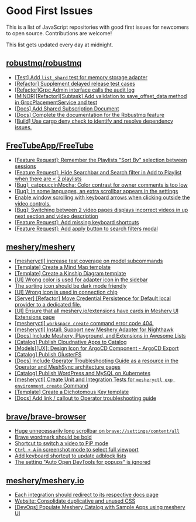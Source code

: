 # Good First Issues

This is a list of JavaScript repositories with good first issues for newcomers to open source. Contributions are welcome!

This list gets updated every day at midnight.

## [robustmq/robustmq](https://github.com/robustmq/robustmq)

- [[Test] Add `list_shard` test for memory storage adapter](https://github.com/robustmq/robustmq/issues/975)
- [[Refactor] Supplement delayed release test cases](https://github.com/robustmq/robustmq/issues/884)
- [[Refactor]Grpc Admin interface calls the audit log](https://github.com/robustmq/robustmq/issues/885)
- [[MINOR][Refactor][Subtask] Add validation to save_offset_data method in GrpcPlacementService and test](https://github.com/robustmq/robustmq/issues/767)
- [[Docs] Add Shared Subscription Document](https://github.com/robustmq/robustmq/issues/889)
- [[Docs] Complete the documentation for the Robustmq feature](https://github.com/robustmq/robustmq/issues/875)
- [[Build] Use cargo deny check to identify and resolve dependency issues.](https://github.com/robustmq/robustmq/issues/874)

## [FreeTubeApp/FreeTube](https://github.com/FreeTubeApp/FreeTube)

- [[Feature Request]: Remember the Playlists "Sort By" selection between sessions](https://github.com/FreeTubeApp/FreeTube/issues/5008)
- [[Feature Request]: Hide Searchbar and Search filter in Add to Playlist when there are < 2 playlists ](https://github.com/FreeTubeApp/FreeTube/issues/4924)
- [[Bug]: catppuccinMocha: Color contrast for owner comments is too low](https://github.com/FreeTubeApp/FreeTube/issues/6597)
- [[Bug]: In some languages, an extra scrollbar appears in the settings](https://github.com/FreeTubeApp/FreeTube/issues/6330)
- [Enable window scrolling with keyboard arrows when clicking outside the video controls.](https://github.com/FreeTubeApp/FreeTube/issues/931)
- [[Bug]: Switching between 2 video pages displays incorrect videos in up next section and video description](https://github.com/FreeTubeApp/FreeTube/issues/2261)
- [[Feature Request]: Add missing keyboard shortcuts](https://github.com/FreeTubeApp/FreeTube/issues/2138)
- [[Feature Request]: Add apply button to search filters modal](https://github.com/FreeTubeApp/FreeTube/issues/6194)

## [meshery/meshery](https://github.com/meshery/meshery)

- [[mesheryctl] increase test coverage on model subcommands](https://github.com/meshery/meshery/issues/14042)
- [[Template] Create a Mind Map template](https://github.com/meshery/meshery/issues/12455)
- [[Template] Create a Kinship Diagram template](https://github.com/meshery/meshery/issues/12452)
- [[UI] Wrong color is used for adapter icon in the sidebar](https://github.com/meshery/meshery/issues/13870)
- [The sorting icon should be dark mode friendly](https://github.com/meshery/meshery/issues/13306)
- [[UI] Wrong icon is used in connection chip](https://github.com/meshery/meshery/issues/14001)
- [[Server] [Refactor] Move Credential Persistence for Default local provider to a dedicated file.](https://github.com/meshery/meshery/issues/13847)
- [[UI] Ensure that all meshery.io/extensions have cards in Meshery UI Extensions page](https://github.com/meshery/meshery/issues/13623)
- [[mesheryctl] `workspace create` command error code 404.](https://github.com/meshery/meshery/issues/11312)
- [[mesheryctl] Install: Support new Meshery Adapter for Nighthawk](https://github.com/meshery/meshery/issues/10371)
- [[Docs] Include Meshery, Playground, and Extensions in Awesome Lists](https://github.com/meshery/meshery/issues/13426)
- [[Catalog] Publish Cloudnative Apps to Catalog](https://github.com/meshery/meshery/issues/12111)
- [[Models][UX]: Design Icon for ArgoCD Component - ArgoCD Export](https://github.com/meshery/meshery/issues/10294)
- [[Catalog] Publish GlusterFS](https://github.com/meshery/meshery/issues/9286)
- [[Docs] Include Operator Troubleshooting Guide as a resource in the Operator and MeshSync architecture pages](https://github.com/meshery/meshery/issues/11430)
- [[Catalog] Publish WordPress and MySQL on Kubernetes](https://github.com/meshery/meshery/issues/9284)
- [[mesheryctl] Create Unit and Integration Tests for `mesheryctl exp environment create` Command](https://github.com/meshery/meshery/issues/12138)
- [[Template] Create a Dichotomous Key template](https://github.com/meshery/meshery/issues/12463)
- [[Docs] Add link / callout to Operator troubleshooting guide](https://github.com/meshery/meshery/issues/13706)

## [brave/brave-browser](https://github.com/brave/brave-browser)

- [Huge unnecessarily long scrollbar on `brave://settings/content/all`](https://github.com/brave/brave-browser/issues/44696)
- [Brave wordmark should be bold](https://github.com/brave/brave-browser/issues/41637)
- [Shortcut to switch a video to PiP mode](https://github.com/brave/brave-browser/issues/44255)
- [`Ctrl + A` in screenshot mode to select full viewport](https://github.com/brave/brave-browser/issues/44251)
- [Add keyboard shortcut to update adblock lists](https://github.com/brave/brave-browser/issues/43667)
- [The setting "Auto Open DevTools for popups" is ignored](https://github.com/brave/brave-browser/issues/39597)

## [meshery/meshery.io](https://github.com/meshery/meshery.io)

- [Each integration should redirect to its respective docs page](https://github.com/meshery/meshery.io/issues/2077)
- [Website: Consolidate duplicative and unused CSS](https://github.com/meshery/meshery.io/issues/896)
- [[DevOps] Populate Meshery Catalog with Sample Apps using meshery UI](https://github.com/meshery/meshery.io/issues/1699)

